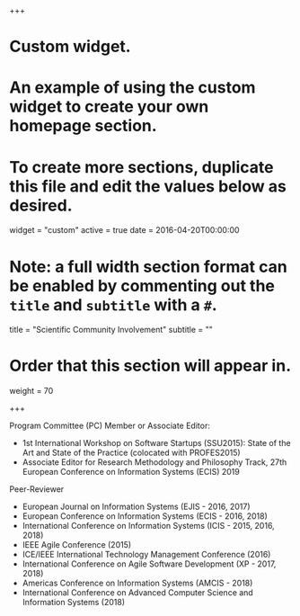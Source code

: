 +++
# Custom widget.
# An example of using the custom widget to create your own homepage section.
# To create more sections, duplicate this file and edit the values below as desired.
widget = "custom"
active = true
date = 2016-04-20T00:00:00

# Note: a full width section format can be enabled by commenting out the `title` and `subtitle` with a `#`.
title = "Scientific Community Involvement"
subtitle = ""

# Order that this section will appear in.
weight = 70

+++

Program Committee (PC) Member or Associate Editor:

* 1st International Workshop on Software Startups (SSU2015): State of the Art and State of the Practice (colocated with PROFES2015)
* Associate Editor for Research Methodology and Philosophy Track, 27th European Conference on Information Systems (ECIS) 2019

Peer-Reviewer

* European Journal on Information Systems (EJIS - 2016, 2017)
* European Conference on Information Systems (ECIS - 2016, 2018)
* International Conference on Information Systems (ICIS - 2015, 2016, 2018)
* IEEE Agile Conference (2015)
* ICE/IEEE International Technology Management Conference (2016)
* International Conference on Agile Software Development (XP - 2017, 2018)
* Americas Conference on Information Systems (AMCIS - 2018)
* International Conference on Advanced Computer Science and Information Systems (2018)
